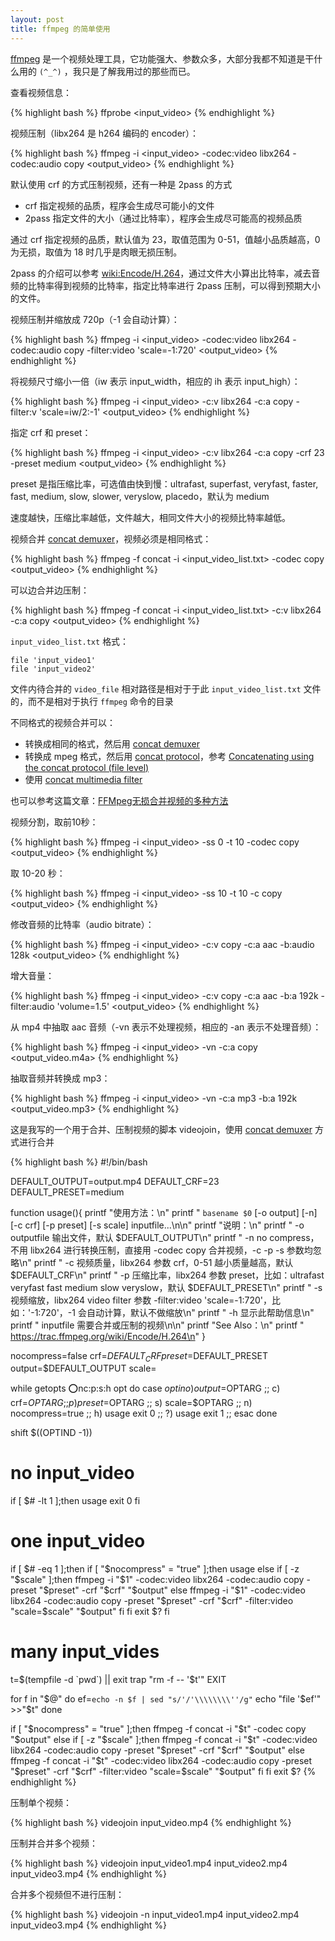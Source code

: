 ```yaml
---
layout: post
title: ffmpeg 的简单使用
---
```


[ffmpeg](https://ffmpeg.org/) 是一个视频处理工具，它功能强大、参数众多，大部分我都不知道是干什么用的 `(^_^)` ，我只是了解我用过的那些而已。

查看视频信息：

{% highlight bash %}
ffprobe <input_video>
{% endhighlight %}

视频压制（libx264 是 h264 编码的 encoder）：

{% highlight bash %}
ffmpeg -i <input_video> -codec:video libx264 -codec:audio copy <output_video>
{% endhighlight %}

默认使用 crf 的方式压制视频，还有一种是 2pass 的方式

* crf 指定视频的品质，程序会生成尽可能小的文件
* 2pass 指定文件的大小（通过比特率），程序会生成尽可能高的视频品质

通过 crf 指定视频的品质，默认值为 23，取值范围为 0-51，值越小品质越高，0 为无损，取值为 18 时几乎是肉眼无损压制。

2pass 的介绍可以参考 [wiki:Encode/H.264](https://trac.ffmpeg.org/wiki/Encode/H.264)，通过文件大小算出比特率，减去音频的比特率得到视频的比特率，指定比特率进行 2pass 压制，可以得到预期大小的文件。

<!--more-->

视频压制并缩放成 720p（-1 会自动计算）：

{% highlight bash %}
ffmpeg -i <input_video> -codec:video libx264 -codec:audio copy -filter:video 'scale=-1:720' <output_video>
{% endhighlight %}

将视频尺寸缩小一倍（iw 表示 input\_width，相应的 ih 表示 input\_high）：

{% highlight bash %}
ffmpeg -i <input_video> -c:v libx264 -c:a copy -filter:v 'scale=iw/2:-1' <output_video>
{% endhighlight %}

指定 crf 和 preset：

{% highlight bash %}
ffmpeg -i <input_video> -c:v libx264 -c:a copy -crf 23 -preset medium <output_video>
{% endhighlight %}

preset 是指压缩比率，可选值由快到慢：ultrafast, superfast, veryfast, faster, fast, medium, slow, slower, veryslow, placedo，默认为 medium

速度越快，压缩比率越低，文件越大，相同文件大小的视频比特率越低。

视频合并 [concat demuxer](https://ffmpeg.org/ffmpeg-all.html#concat-1)，视频必须是相同格式：

{% highlight bash %}
ffmpeg -f concat -i <input_video_list.txt> -codec copy <output_video>
{% endhighlight %}

可以边合并边压制：

{% highlight bash %}
ffmpeg -f concat -i <input_video_list.txt> -c:v libx264 -c:a copy <output_video>
{% endhighlight %}

`input_video_list.txt` 格式：

	file 'input_video1'
	file 'input_video2'

文件内待合并的 `video_file` 相对路径是相对于于此 `input_video_list.txt` 文件的，而不是相对于执行 `ffmpeg` 命令的目录

不同格式的视频合并可以：

* 转换成相同的格式，然后用 [concat demuxer](https://ffmpeg.org/ffmpeg-all.html#concat-1)
* 转换成 mpeg 格式，然后用 [concat protocol](https://ffmpeg.org/ffmpeg-all.html#concat-2)，参考 [Concatenating using the concat protocol (file level)](https://ffmpeg.org/faq.html#Concatenating-using-the-concat-protocol-_0028file-level_0029)
* 使用 [concat multimedia filter](https://ffmpeg.org/ffmpeg-all.html#concat-3)

也可以参考这篇文章：[FFMpeg无损合并视频的多种方法](http://www.lxway.com/949640214.htm)

视频分割，取前10秒：

{% highlight bash %}
ffmpeg -i <input_video> -ss 0 -t 10 -codec copy <output_video>
{% endhighlight %}

取 10-20 秒：

{% highlight bash %}
ffmpeg -i <input_video> -ss 10 -t 10 -c copy <output_video>
{% endhighlight %}

修改音频的比特率（audio bitrate）：

{% highlight bash %}
ffmpeg -i <input_video> -c:v copy -c:a aac -b:audio 128k <output_video>
{% endhighlight %}

增大音量：

{% highlight bash %}
ffmpeg -i <input_video> -c:v copy -c:a aac -b:a 192k -filter:audio 'volume=1.5' <output_video>
{% endhighlight %}

从 mp4 中抽取 aac 音频（-vn 表示不处理视频，相应的 -an 表示不处理音频）：

{% highlight bash %}
ffmpeg -i <input_video> -vn -c:a copy <output_video.m4a>
{% endhighlight %}

抽取音频并转换成 mp3：

{% highlight bash %}
ffmpeg -i <input_video> -vn -c:a mp3 -b:a 192k <output_video.mp3>
{% endhighlight %}

这是我写的一个用于合并、压制视频的脚本 videojoin，使用 [concat demuxer](https://ffmpeg.org/ffmpeg-all.html#concat-1) 方式进行合并

{% highlight bash %}
#!/bin/bash

DEFAULT_OUTPUT=output.mp4
DEFAULT_CRF=23
DEFAULT_PRESET=medium

function usage(){
printf "使用方法：\n"
printf "        `basename $0` [-o output] [-n] [-c crf] [-p preset] [-s scale] inputfile...\n\n"
printf "说明：\n"
printf "        -o outputfile 输出文件，默认 $DEFAULT_OUTPUT\n"
printf "        -n no compress，不用 libx264 进行转换压制，直接用 -codec copy 合并视频，-c -p -s 参数均忽略\n"
printf "        -c 视频质量，libx264 参数 crf，0-51 越小质量越高，默认 $DEFAULT_CRF\n"
printf "        -p 压缩比率，libx264 参数 preset，比如：ultrafast veryfast fast medium slow veryslow，默认 $DEFAULT_PRESET\n"
printf "        -s 视频缩放，libx264 video filter 参数 -filter:video 'scale=-1:720'，比如：'-1:720'，-1 会自动计算，默认不做缩放\n"
printf "        -h 显示此帮助信息\n"
printf "        inputfile 需要合并或压制的视频\n\n"
printf "See Also：\n"
printf "        https://trac.ffmpeg.org/wiki/Encode/H.264\n"
}

nocompress=false
crf=$DEFAULT_CRF
preset=$DEFAULT_PRESET
output=$DEFAULT_OUTPUT
scale=

while getopts :o:nc:p:s:h opt
do
    case $opt in
        o)
            output=$OPTARG
            ;;
        c)
            crf=$OPTARG
            ;;
        p)
            preset=$OPTARG
            ;;
        s)
            scale=$OPTARG
            ;;
        n)
			nocompress=true
            ;;
        h)
			usage
			exit 0
            ;;
        ?)
			usage
			exit 1
            ;;
    esac
done

shift $((OPTIND -1))

# no input_video
if [ $# -lt 1 ];then
	usage
	exit 0
fi

# one input_video
if [ $# -eq 1 ];then
	if [ "$nocompress" = "true" ];then
		usage
	else
		if [ -z "$scale" ];then
			ffmpeg -i "$1" -codec:video libx264 -codec:audio copy -preset "$preset" -crf "$crf" "$output"
		else
			ffmpeg -i "$1" -codec:video libx264 -codec:audio copy -preset "$preset" -crf "$crf" -filter:video "scale=$scale" "$output"
		fi
	fi
	exit $?
fi

# many input_vides

t=$(tempfile -d `pwd`) || exit
trap "rm -f -- '$t'" EXIT

for f in "$@"
do
	ef=`echo -n $f | sed "s/'/'\\\\\\\\''/g"`
	echo "file '$ef'" >>"$t"
done

if [ "$nocompress" = "true" ];then
	ffmpeg -f concat -i "$t" -codec copy "$output"
else
	if [ -z "$scale" ];then
		ffmpeg -f concat -i "$t" -codec:video libx264 -codec:audio copy -preset "$preset" -crf "$crf" "$output"
	else
		ffmpeg -f concat -i "$t" -codec:video libx264 -codec:audio copy -preset "$preset" -crf "$crf" -filter:video "scale=$scale" "$output"
	fi
fi
exit $?
{% endhighlight %}

压制单个视频：

{% highlight bash %}
videojoin input_video.mp4
{% endhighlight %}

压制并合并多个视频：

{% highlight bash %}
videojoin input_video1.mp4 input_video2.mp4 input_video3.mp4
{% endhighlight %}

合并多个视频但不进行压制：

{% highlight bash %}
videojoin -n input_video1.mp4 input_video2.mp4 input_video3.mp4
{% endhighlight %}

